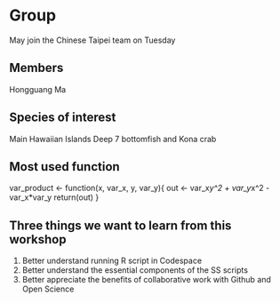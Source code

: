 # Group   
May join the Chinese Taipei team on Tuesday
## Members  
Hongguang Ma

## Species of interest  
Main Hawaiian Islands Deep 7 bottomfish and Kona crab

## Most used function 
var_product <- function(x, var_x, y, var_y){
  out <-  var_x*y^2 + var_y*x^2 - var_x*var_y
  return(out)
}

## Three things we want to learn from this workshop  
1. Better understand running R script in Codespace 
2. Better understand the essential components of the SS scripts 
3. Better appreciate the benefits of collaborative work with Github and Open Science 

